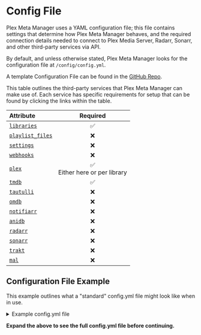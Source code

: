 # Config File

Plex Meta Manager uses a YAML configuration file; this file contains settings that determine how Plex Meta Manager behaves, and the required connection details needed to connect to Plex Media Server, Radarr, Sonarr, and other third-party services via API.

By default, and unless otherwise stated, Plex Meta Manager looks for the configuration file at `/config/config.yml`.

A template Configuration File can be found in the [GitHub Repo](https://github.com/meisnate12/Plex-Meta-Manager/blob/master/config/config.yml.template).

This table outlines the third-party services that Plex Meta Manager can make use of. Each service has specific requirements for setup that can be found by clicking the links within the table.

| Attribute                     |                Required                 |
|:------------------------------|:---------------------------------------:|
| [`libraries`](libraries)      |                 &#9989;                 |
| [`playlist_files`](playlists) |                &#10060;                 |
| [`settings`](settings)        |                &#10060;                 |
| [`webhooks`](webhooks)        |                &#10060;                 |
| [`plex`](plex)                | &#9989; <br/>Either here or per library |
| [`tmdb`](tmdb)                |                 &#9989;                 |
| [`tautulli`](tautulli)        |                &#10060;                 |
| [`omdb`](omdb)                |                &#10060;                 |
| [`notifiarr`](notifiarr)      |                &#10060;                 |
| [`anidb`](anidb)              |                &#10060;                 |
| [`radarr`](radarr)            |                &#10060;                 |
| [`sonarr`](sonarr)            |                &#10060;                 |
| [`trakt`](trakt)              |                &#10060;                 |
| [`mal`](myanimelist)          |                &#10060;                 |

## Configuration File Example

This example outlines what a "standard" config.yml file might look like when in use.

<details>
  <summary>Example config.yml file</summary>
  <br />

```yaml
libraries:                          # This is called out once within the config.yml file                                       
  Movies:                           # Each library must match the Plex library name
    metadata_path:
      - file: config/Movies.yml     # This is a local file on the system
      - folder: config/Movies/      # This is a local directory on the system
      - pmm: basic                  # This is a local PMM Default file. Usage Guide: https://metamanager.wiki/en/nightly/defaults/guide.html
      - pmm: imdb                   # This is a local PMM Default file. Usage Guide: https://metamanager.wiki/en/nightly/defaults/guide.html
    overlay_path:
      - remove_overlays: false      # Set this to true to remove all overlays
      - file: config/Overlays.yml   # This is a local file on the system
      - pmm: ribbon                 # This is a local PMM Default file. Usage Guide: https://metamanager.wiki/en/nightly/defaults/guide.html
  TV Shows:                           
    metadata_path:
      - file: config/TVShows.yml
      - folder: config/TV Shows/
      - pmm: basic                  # This is a local PMM Default file. Usage Guide: https://metamanager.wiki/en/nightly/defaults/guide.html
      - pmm: imdb                   # This is a local PMM Default file. Usage Guide: https://metamanager.wiki/en/nightly/defaults/guide.html
    overlay_path:
      - remove_overlays: false      # Set this to true to remove all overlays
      - file: config/Overlays.yml   # This is a local file on the system
      - pmm: ribbon                 # This is a local PMM Default file. Usage Guide: https://metamanager.wiki/en/nightly/defaults/guide.html
  Anime:
    metadata_path:
      - file: config/Anime.yml
      - pmm: basic                  # This is a local PMM Default file. Usage Guide: https://metamanager.wiki/en/nightly/defaults/guide.html
      - pmm: anilist                # This is a local PMM Default file. Usage Guide: https://metamanager.wiki/en/nightly/defaults/guide.html
  Music:
    metadata_path:
      - file: config/Music.yml
playlist_files:
  - file: config/playlists.yml       
  - pmm: playlist                   # This is a local PMM Default file. Usage Guide: https://metamanager.wiki/en/nightly/defaults/guide.html
settings:
  cache: true
  cache_expiration: 60
  asset_directory: config/assets
  asset_folders: true
  asset_depth: 0
  create_asset_folders: false
  dimensional_asset_rename: false
  download_url_assets: false
  show_missing_season_assets: false
  show_missing_episode_assets: false
  show_asset_not_needed: true
  sync_mode: append
  minimum_items: 1
  default_collection_order:
  delete_below_minimum: true
  delete_not_scheduled: false
  run_again_delay: 2
  missing_only_released: false
  only_filter_missing: false
  show_unmanaged: true
  show_filtered: false
  show_options: false
  show_missing: true
  show_missing_assets: true
  save_report: true
  tvdb_language: eng
  ignore_ids:
  ignore_imdb_ids:
  item_refresh_delay: 0
  playlist_sync_to_users: all
  verify_ssl: true
webhooks:
  error:
  run_start:
  run_end:
  changes:
    version:
plex:
  url: http://192.168.1.12:32400
  token: ####################
  timeout: 60
  clean_bundles: false
  empty_trash: false
  optimize: false
tmdb:
  apikey: ################################
  language: en
tautulli:
  url: http://192.168.1.12:8181
  apikey: ################################
omdb:
  apikey: ########
notifiarr:
  apikey: ####################################
anidb:
  username: ######
  password: ######
radarr:
  url: http://192.168.1.12:7878
  token: ################################
  add_missing: false
  add_existing: false
  root_folder_path: S:/Movies
  monitor: true
  availability: announced
  quality_profile: HD-1080p
  tag:
  search: false
  radarr_path:
  plex_path:
sonarr:
  url: http://192.168.1.12:8989
  token: ################################
  add_missing: false
  add_existing: false
  root_folder_path: "S:/TV Shows"
  monitor: all
  quality_profile: HD-1080p
  language_profile: English
  series_type: standard
  season_folder: true
  tag:
  search: false
  cutoff_search: false
  sonarr_path:
  plex_path:
trakt:
  client_id: ################################################################
  client_secret: ################################################################
  authorization:
    # everything below is autofilled by the script
    access_token:
    token_type:
    expires_in:
    refresh_token:
    scope: public
    created_at:
mal:
  client_id: ################################
  client_secret: ################################################################
  authorization:
    # everything below is autofilled by the script
    access_token:
    token_type:
    expires_in:
    refresh_token:
```
</details>

**Expand the above to see the full config.yml file before continuing.**
<br/>
